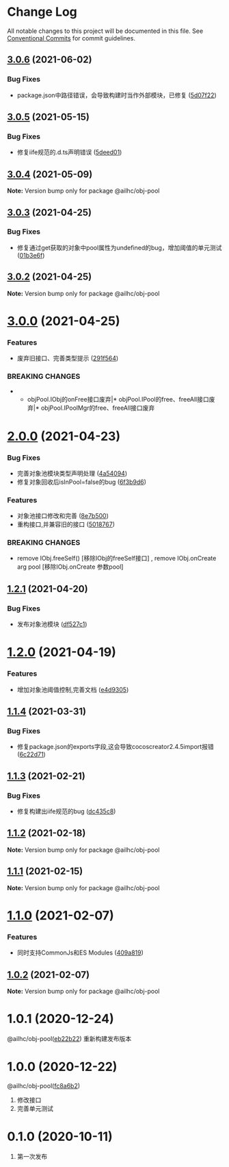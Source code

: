 # Change Log

All notable changes to this project will be documented in this file.
See [Conventional Commits](https://conventionalcommits.org) for commit guidelines.

## [3.0.6](https://github.com/AILHC/EasyGameFrameworkOpen/compare/@ailhc/obj-pool@3.0.5...@ailhc/obj-pool@3.0.6) (2021-06-02)


### Bug Fixes

* package.json中路径错误，会导致构建时当作外部模块，已修复 ([5d07f22](https://github.com/AILHC/EasyGameFrameworkOpen/commit/5d07f225a506b3bda47f0cdb4244589e57e04482))





## [3.0.5](https://github.com/AILHC/EasyGameFrameworkOpen/compare/@ailhc/obj-pool@3.0.4...@ailhc/obj-pool@3.0.5) (2021-05-15)


### Bug Fixes

* 修复iife规范的.d.ts声明错误 ([5deed01](https://github.com/AILHC/EasyGameFrameworkOpen/commit/5deed01795ca4abab2bbafbb7b55664d4d23be8f))





## [3.0.4](https://github.com/AILHC/EasyGameFrameworkOpen/compare/@ailhc/obj-pool@3.0.3...@ailhc/obj-pool@3.0.4) (2021-05-09)

**Note:** Version bump only for package @ailhc/obj-pool





## [3.0.3](https://github.com/AILHC/EasyGameFrameworkOpen/compare/@ailhc/obj-pool@3.0.2...@ailhc/obj-pool@3.0.3) (2021-04-25)


### Bug Fixes

* 修复通过get获取的对象中pool属性为undefined的bug，增加阈值的单元测试 ([01b3e6f](https://github.com/AILHC/EasyGameFrameworkOpen/commit/01b3e6f9485713f067c3b95617a5d724c5b24807))





## [3.0.2](https://github.com/AILHC/EasyGameFrameworkOpen/compare/@ailhc/obj-pool@3.0.0...@ailhc/obj-pool@3.0.2) (2021-04-25)

**Note:** Version bump only for package @ailhc/obj-pool





# [3.0.0](https://github.com/AILHC/EasyGameFrameworkOpen/compare/@ailhc/obj-pool@2.0.0...@ailhc/obj-pool@3.0.0) (2021-04-25)


### Features

* 废弃旧接口、完善类型提示 ([291f564](https://github.com/AILHC/EasyGameFrameworkOpen/commit/291f564e77e7df53d5e55a7ec8bddc85a908d234))


### BREAKING CHANGES

* * objPool.IObj的onFree接口废弃|* objPool.IPool的free、freeAll接口废弃|* objPool.IPoolMgr的free、freeAll接口废弃





# [2.0.0](https://github.com/AILHC/EasyGameFrameworkOpen/compare/@ailhc/obj-pool@1.2.1...@ailhc/obj-pool@2.0.0) (2021-04-23)


### Bug Fixes

* 完善对象池模块类型声明处理 ([4a54094](https://github.com/AILHC/EasyGameFrameworkOpen/commit/4a540941c4e9f98157eefa32017f5fe97d2fcfd9))
* 修复对象回收后isInPool=false的bug ([6f3b9d6](https://github.com/AILHC/EasyGameFrameworkOpen/commit/6f3b9d6744de7f6f213af70010bece5fa2ec5756))


### Features

* 对象池接口修改和完善 ([8e7b500](https://github.com/AILHC/EasyGameFrameworkOpen/commit/8e7b500d2e4ac9cfe7cd75583a10e62ead45d10f))
* 重构接口,并兼容旧的接口 ([5018767](https://github.com/AILHC/EasyGameFrameworkOpen/commit/5018767196b49295648a935a909ad547be1cd3d9))


### BREAKING CHANGES

* remove IObj.freeSelf() [移除IObj的freeSelf接口] , remove IObj.onCreate arg pool [移除IObj.onCreate 参数pool]





## [1.2.1](https://github.com/AILHC/EasyGameFrameworkOpen/compare/@ailhc/obj-pool@1.2.0...@ailhc/obj-pool@1.2.1) (2021-04-20)


### Bug Fixes

* 发布对象池模块 ([df527c1](https://github.com/AILHC/EasyGameFrameworkOpen/commit/df527c1f4a37ac22bb889367511534b626e926f8))





# [1.2.0](https://github.com/AILHC/EasyGameFrameworkOpen/compare/@ailhc/obj-pool@1.1.4...@ailhc/obj-pool@1.2.0) (2021-04-19)


### Features

* 增加对象池阈值控制,完善文档 ([e4d9305](https://github.com/AILHC/EasyGameFrameworkOpen/commit/e4d9305e09607a3d0877802031f2036452c543f4))





## [1.1.4](https://github.com/AILHC/EasyGameFrameworkOpen/compare/@ailhc/obj-pool@1.1.3...@ailhc/obj-pool@1.1.4) (2021-03-31)


### Bug Fixes

* 修复package.json的exports字段,这会导致cocoscreator2.4.5import报错 ([6c22d71](https://github.com/AILHC/EasyGameFrameworkOpen/commit/6c22d71f6f32ec566b95e7b299ec91e732e99585))





## [1.1.3](https://github.com/AILHC/EasyGameFrameworkOpen/compare/@ailhc/obj-pool@1.1.2...@ailhc/obj-pool@1.1.3) (2021-02-21)


### Bug Fixes

* 修复构建出iife规范的bug ([dc435c8](https://github.com/AILHC/EasyGameFrameworkOpen/commit/dc435c8ed264447b8a80263e7d157b1576c414b3))





## [1.1.2](https://github.com/AILHC/EasyGameFrameworkOpen/compare/@ailhc/obj-pool@1.1.1...@ailhc/obj-pool@1.1.2) (2021-02-18)

**Note:** Version bump only for package @ailhc/obj-pool





## [1.1.1](https://github.com/AILHC/EasyGameFrameworkOpen/compare/@ailhc/obj-pool@1.1.0...@ailhc/obj-pool@1.1.1) (2021-02-15)

**Note:** Version bump only for package @ailhc/obj-pool





# [1.1.0](https://github.com/AILHC/EasyGameFrameworkOpen/compare/@ailhc/obj-pool@1.0.2...@ailhc/obj-pool@1.1.0) (2021-02-07)


### Features

* 同时支持CommonJs和ES Modules ([409a819](https://github.com/AILHC/EasyGameFrameworkOpen/commit/409a819cfca6808a4070abcbc8acc80a2caf1c84))





## [1.0.2](https://github.com/AILHC/EasyGameFrameworkOpen/compare/@ailhc/obj-pool@1.0.1...@ailhc/obj-pool@1.0.2) (2021-02-07)

**Note:** Version bump only for package @ailhc/obj-pool






# 1.0.1 (2020-12-24)
@ailhc/obj-pool([eb22b22](https://github.com/AILHC/EasyGameFrameworkOpen/commit/eb22b225792289c03f955b21d47e87e3eb0a1a9b))
重新构建发布版本
# 1.0.0 (2020-12-22)
@ailhc/obj-pool([fc8a6b2](https://github.com/AILHC/EasyGameFrameworkOpen/commit/fc8a6b2a917125dabe2022961532aed4d5546ac1))
1. 修改接口
2. 完善单元测试

# 0.1.0 (2020-10-11)
1. 第一次发布
